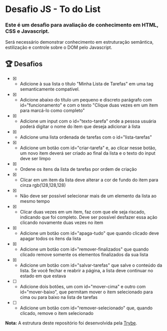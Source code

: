 
<!-- Olá, Tryber!
Esse é apenas um arquivo inicial para o README do seu projeto.
É essencial que você preencha esse documento por conta própria, ok?
Não deixe de usar nossas dicas de escrita de README de projetos, e deixe sua criatividade brilhar!
:warning: IMPORTANTE: você precisa deixar nítido:
- quais arquivos/pastas foram desenvolvidos por você; 
- quais arquivos/pastas foram desenvolvidos por outra pessoa estudante;
- quais arquivos/pastas foram desenvolvidos pela Trybe.
-->

# Desafio JS - To do List

### Este é um desafio para avaliação de conhecimento em **HTML**, **CSS** e **Javascript**.


Será necessário demonstrar conhecimento em estruturação semântica, estilização e controle sobre o DOM pelo Javascript.

## :trophy: Desafios

- [x]  - Adicione à sua lista o título "Minha Lista de Tarefas" em uma tag semanticamente compatível.

- [x] - Adicione abaixo do título um pequeno e discreto parágrafo com id="funcionamento" e com o texto "Clique duas vezes em um item para marcá-lo como completo"

- [x] -  Adicione um input com o id="texto-tarefa" onde a pessoa usuária poderá digitar o nome do item que deseja adicionar à lista

- [x] - Adicione uma lista ordenada de tarefas com o id="lista-tarefas"

- [x] - Adicione um botão com id="criar-tarefa" e, ao clicar nesse botão, um novo item deverá ser criado ao final da lista e o texto do input deve ser limpo

- [x] - Ordene os itens da lista de tarefas por ordem de criação

- [x] - Clicar em um item da lista deve alterar a cor de fundo do item para cinza rgb(128,128,128)

- [x] - Não deve ser possível selecionar mais de um elemento da lista ao mesmo tempo

- [x] - Clicar duas vezes em um item, faz com que ele seja riscado, indicando que foi completo. Deve ser possível desfazer essa ação clicando novamente duas vezes no item

- [x] - Adicione um botão com id="apaga-tudo" que quando clicado deve apagar todos os itens da lista

- [x] - Adicione um botão com id="remover-finalizados" que quando clicado remove somente os elementos finalizados da sua lista

- [x] - Adicione um botão com id="salvar-tarefas" que salve o conteúdo da lista. Se você fechar e reabrir a página, a lista deve continuar no estado em que estava

- [ ] - Adicione dois botões, um com id="mover-cima" e outro com id="mover-baixo", que permitam mover o item selecionado para cima ou para baixo na lista de tarefas

- [ ] - Adicione um botão com id="remover-selecionado" que, quando clicado, remove o item selecionado


**Nota:** A estrutura deste repositório foi desenvolvida pela [Trybe](https://www.betrybe.com/).

